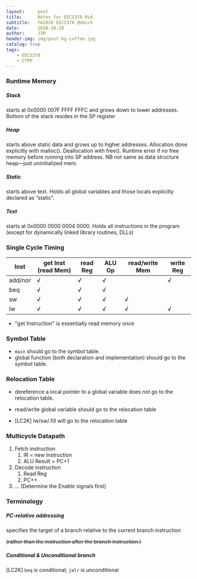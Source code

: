 ```yaml
---
layout:     post
title:      Notes for EECS370 Mid
subtitle:   FA2020 EECS370 @Umich
date:       2020-10-20
author:     JIM
header-img: img/post-bg-coffee.jpg
catalog: true
tags:
    - EECS370
    - CTPP
---
```


### Runtime Memory

##### Stack

 starts at 0x0000 007F FFFF FFFC and grows down to lower addresses. Bottom of the stack resides in the SP register

##### Heap

starts above static data and grows up to higher addresses. Allocation done explicitly with malloc(). Deallocation with free(). Runtime error if no free memory before running into SP address. NB not same as data structure heap—just uninitialized mem.

##### Static

starts above text. Holds all global variables and those locals explicitly declared as “static”.

##### Text

starts at 0x0000 0000 0004 0000. Holds all instructions in the program (except for dynamically linked library routines, DLLs)

### Single Cycle Timing

| Inst    | get Inst (read Mem) | read Reg | ALU Op | read/write Mem | write Reg |
| ------- | ------------------- | -------- | ------ | -------------- | --------- |
| add/nor | √                   | √        | √      |                | √         |
| beq     | √                   | √        | √      |                |           |
| sw      | √                   | √        | √      | √              |           |
| lw      | √                   | √        | √      | √              | √         |

* "get Instruction" is essentially read memory once


### Symbol Table
* ```main``` should go to the symbol table.
* global function (both declaration and implementation) should go to the symbol table.

### Relocation Table
* dereference a local pointer to a global variable does not go to the relocation table.

* read/write global variable should go to the relocation table
* [LC2K] lw/sw/.fill will go to the relocation table

### Multicycle Datapath

1. Fetch instruction
   1. IR = new Instruction
   2. ALU Result = PC+1
2. Decode instruction
   1. Read Reg
   2. PC++
3. ... (Determine the *Enable* signals first)

### Terminology

##### PC-relative addressing

specifies the target of a branch relative to the current branch instruction

~~(rather than  the instruction after the branch instruction.)~~

##### Conditional & Unconditional branch

[LC2K] `beq` is conditional; `jalr` is unconditional

